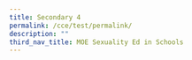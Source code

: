 ```yaml
---
title: Secondary 4
permalink: /cce/test/permalink/
description: ""
third_nav_title: MOE Sexuality Ed in Schools
---
```

